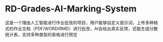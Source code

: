 # RD-Grades-AI-Marking-System
这是一个理由人工智能进行作业批改的项目，用户能够自定义提示词，上传多种格式的作业文档（PDF/WORD/RMD）进行批改，AI会给出真实反馈，还能生成分数统计表，支持多种类型的表格进行预览

